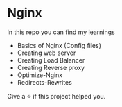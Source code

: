 # Nginx

In this repo you can find my learnings

- Basics of Nginx (Config files) 
- Creating web server 
- Creating Load Balancer
- Creating Reverse proxy 
- Optimize-Nginx 
- Redirects-Rewrites 

Give a ⭐ if this project helped you.
